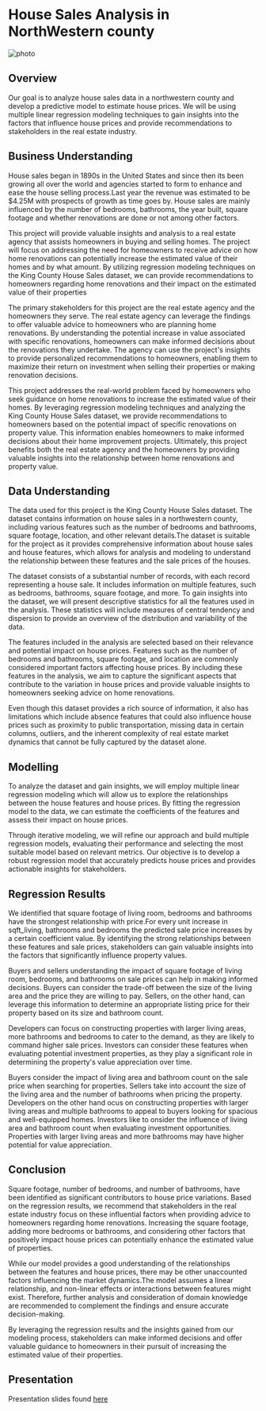 
# House Sales Analysis in NorthWestern county
 
 ![photo](https://images.pexels.com/photos/323780/pexels-photo-323780.jpeg?auto=compress&cs=tinysrgb&w=600)
    
## Overview

Our goal is to analyze house sales data in a northwestern county and develop a predictive model to estimate house prices. We will be using multiple linear regression modeling techniques to gain insights into the factors that influence house prices and provide recommendations to stakeholders in the real estate industry.

## Business Understanding

House sales began in 1890s in the United States and since then its been growing all over the world and agencies started to form to enhance and ease the house selling process.Last year the revenue was estimated to be $4.25M with prospects of growth as time goes by. House sales are mainly influenced by the number of bedrooms, bathrooms, the year built, square footage and whether renovations are done or not among other factors.

This project will provide valuable insights and analysis to a real estate agency that assists homeowners in buying and selling homes. The project will focus on addressing the need for homeowners to receive advice on how home renovations can potentially increase the estimated value of their homes and by what amount. By utilizing regression modeling techniques on the King County House Sales dataset, we can provide recommendations to homeowners regarding home renovations and their impact on the estimated value of their properties

The primary stakeholders for this project are the real estate agency and the homeowners they serve. The real estate agency can leverage the findings to offer valuable advice to homeowners who are planning home renovations. By understanding the potential increase in value associated with specific renovations, homeowners can make informed decisions about the renovations they undertake. The agency can use the project's insights to provide personalized recommendations to homeowners, enabling them to maximize their return on investment when selling their properties or making renovation decisions.

This project addresses the real-world problem faced by homeowners who seek guidance on home renovations to increase the estimated value of their homes. By leveraging regression modeling techniques and analyzing the King County House Sales dataset, we provide recommendations to homeowners based on the potential impact of specific renovations on property value. This information enables homeowners to make informed decisions about their home improvement projects. Ultimately, this project benefits both the real estate agency and the homeowners by providing valuable insights into the relationship between home renovations and property value.

##  Data Understanding

The data used for this project is the King County House Sales dataset. The dataset contains information on house sales in a northwestern county, including various features such as the number of bedrooms and bathrooms, square footage, location, and other relevant details.The dataset is suitable for the project as it provides comprehensive information about house sales and house features, which allows for analysis and modeling to understand the relationship between these features and the sale prices of the houses.

The dataset consists of a substantial number of records, with each record representing a house sale. It includes information on multiple features, such as bedrooms, bathrooms, square footage, and more. To gain insights into the dataset, we will present descriptive statistics for all the features used in the analysis. These statistics will include measures of central tendency  and dispersion to provide an overview of the distribution and variability of the data.

The features included in the analysis are selected based on their relevance and potential impact on house prices. Features such as the number of bedrooms and bathrooms, square footage, and location are commonly considered important factors affecting house prices. By including these features in the analysis, we aim to capture the significant aspects that contribute to the variation in house prices and provide valuable insights to homeowners seeking advice on home renovations.

Even though this dataset provides a rich source of information, it also has limitations which include absence features that could also influence house prices  such as proximity to public transportation, missing data in certain columns, outliers, and the inherent complexity of real estate market dynamics that cannot be fully captured by the dataset alone.

## Modelling

To analyze the dataset and gain insights, we will employ multiple linear regression modeling which will allow us to explore the relationships between the house features and house prices. By fitting the regression model to the data, we can estimate the coefficients of the features and assess their impact on house prices.

Through iterative modeling, we will refine our approach and build multiple regression models, evaluating their performance and selecting the most suitable model based on relevant metrics. Our objective is to develop a robust regression model that accurately predicts house prices and provides actionable insights for stakeholders.

## Regression Results

We identified that square footage of living room, bedrooms and bathrooms have the strongest relationship with price.For every unit increase in sqft_living, bathrooms and bedrooms the predicted sale price increases by a certain coefficient value. By identifying the strong relationships between these features and sale prices, stakeholders can gain valuable insights into the factors that significantly influence property values.

Buyers and sellers understanding the impact of square footage of living room, bedrooms, and bathrooms on sale prices can help in making informed decisions. Buyers can consider the trade-off between the size of the living area and the price they are willing to pay. Sellers, on the other hand, can leverage this information to determine an appropriate listing price for their property based on its size and bathroom count.

Developers can focus on constructing properties with larger living areas, more bathrooms and bedrooms to cater to the demand, as they are likely to command higher sale prices. Investors can consider these features when evaluating potential investment properties, as they play a significant role in determining the property's value appreciation over time.

Buyers consider the impact of living area and bathroom count on the sale price when searching for properties. Sellers take into account the size of the living area and the number of bathrooms when pricing the property. Developers on the other hand ocus on constructing properties with larger living areas and multiple bathrooms to appeal to buyers looking for spacious and well-equipped homes. Investors like to onsider the influence of living area and bathroom count when evaluating investment opportunities. Properties with larger living areas and more bathrooms may have higher potential for value appreciation.

## Conclusion
Square footage, number of bedrooms, and number of bathrooms, have been identified as significant contributors to house price variations.
Based on the regression results, we recommend that stakeholders in the real estate industry focus on these influential factors when providing advice to homeowners regarding home renovations. Increasing the square footage, adding more bedrooms or bathrooms, and considering other factors that positively impact house prices can potentially enhance the estimated value of properties.

While our model provides a good understanding of the relationships between the features and house prices, there may be other unaccounted factors influencing the market dynamics.The model assumes a linear relationship, and non-linear effects or interactions between features might exist. Therefore, further analysis and consideration of domain knowledge are recommended to complement the findings and ensure accurate decision-making.

By leveraging the regression results and the insights gained from our modeling process, stakeholders can make informed decisions and offer valuable guidance to homeowners in their pursuit of increasing the estimated value of their properties.

## Presentation

Presentation slides found [here](https://www.canva.com/design/DAFoAylRMMw/pmPacRR1dwdNC3NAzPTuxg/edit?utm_content=DAFoAylRMMw&utm_campaign=designshare&utm_medium=link2&utm_source=sharebutton)